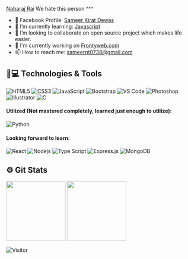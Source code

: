 [Nabaraj Rai](https://github.com/nabarajrai)
We hate this person ^^^
- 🔭 Facebook Profile:  [Sameer Kirat Dewas](https://www.facebook.com/samee.rae0738/)
- 🌱 I’m currently learning: [Javascript](https://developer.mozilla.org/en-US/docs/Web/JavaScript)
- 👯 I’m looking to collaborate on open source project which makes life easier.
- 👾 I'm currently working on [Frontyweb.com](https://frontyweb.com/)
- 📫 How to reach me: sameernt0738@gmail.com

## 🚀💻 Technologies & Tools
![HTML5](https://img.shields.io/badge/-HTML5-E34F26?style=flat-square&logo=html5&logoColor=white)
![CSS3](https://img.shields.io/badge/-CSS3-1572B6?style=flat-square&logo=css3)
![JavaScript](https://img.shields.io/badge/-Java%20Script-black?style=flat-square&logo=javascript)
![Bootstrap](https://img.shields.io/badge/-Bootstrap-563D7C?style=flat-square&logo=bootstrap)
![VS Code](https://img.shields.io/badge/-VS%20Code-007ACC?style=flat-square&logo=visual-studio-code)
![Photoshop](https://img.shields.io/badge/-Photoshop-143?style=flat-square&logo=adobe-photoshop)
![Illustrator](https://img.shields.io/badge/-Illustrator-666?style=flat-square&logo=adobe-illustrator)
![C](https://img.shields.io/badge/Language-111?style=flat-square&logo=c)


#### Utilized (Not mastered completely, learned just enough to utilize):
![Python](https://img.shields.io/badge/Python-3670A0?style=flat-square&logo=python&logoColor=ffdd54)

#### Looking forward to learn:
![React](https://img.shields.io/badge/React-20232A?style=flat-square&logo=react&logoColor=61DAFB)
![Nodejs](https://img.shields.io/badge/Node%20JS-black?style=flat-square&logo=Node.js)
![Type Script](https://img.shields.io/badge/Type%20Script-%23007ACC.svg?style=flat-square&logo=typescript&logoColor=white)
![Express.js](https://img.shields.io/badge/Express.js-%23404d59.svg?style=flat-square&logo=express&logoColor=%2361DAFB)
![MongoDB](https://img.shields.io/badge/-Mongo%20DB-black?style=flat-square&logo=mongodb)

 ## ⚙️ Git Stats

<img height="160" src="https://github-readme-stats-zeta-virid.vercel.app/api?username=nabaraj-rai&show_icons=true&theme=tokyonight"> <img height="160" src="https://github-readme-stats-zeta-virid.vercel.app/api/top-langs/?username=nabaraj-rai&langs_count=5&layout=compact&theme=tokyonight">

![Visitor](https://visitor-badge.laobi.icu/badge?page_id=nabaraj-rai.nabaraj-rai)
